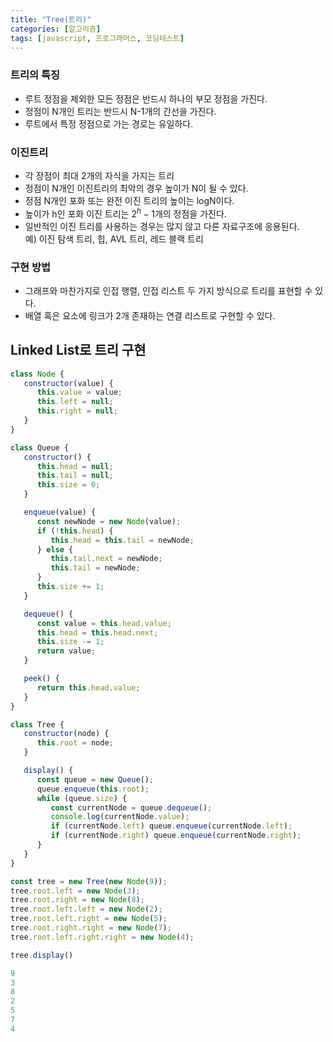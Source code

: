 ```yaml
---
title: "Tree(트리)"
categories: [알고리즘]
tags: [javascript, 프로그래머스, 코딩테스트]
---
```


### 트리의 특징

- 루트 정점을 제외한 모든 정점은 반드시 하나의 부모 정점을 가진다.
- 정점이 N개인 트리는 반드시 N-1개의 간선을 가진다. 
- 루트에서 특정 정점으로 가는 경로는 유일하다.

### 이진트리

- 각 장점이 최대 2개의 자식을 가지는 트리
- 정점이 N개인 이진트리의 최악의 경우 높이가 N이 될 수 있다.
- 정점 N개인 포화 또는 완전 이진 트리의 높이는 logN이다.
- 높이가 h인 포화 이진 트리는 $2^h - 1$개의 정점을 가진다.
- 일반적인 이진 트리를 사용하는 경우는 많지 않고 다른 자료구조에 응용된다.  
    예) 이진 탐색 트리, 힙, AVL 트리, 레드 블랙 트리

### 구현 방법

- 그래프와 마찬가지로 인접 행렬, 인접 리스트 두 가지 방식으로 트리를 표현할 수 있다.
- 배열 혹은 요소에 링크가 2개 존재하는 연결 리스트로 구현할 수 있다.


## Linked List로 트리 구현

```javascript
class Node {
   constructor(value) {
      this.value = value;
      this.left = null;
      this.right = null;
   }
}

class Queue {
   constructor() {
      this.head = null;
      this.tail = null;
      this.size = 0;
   }

   enqueue(value) {
      const newNode = new Node(value);
      if (!this.head) {
         this.head = this.tail = newNode;
      } else {
         this.tail.next = newNode;
         this.tail = newNode;
      }
      this.size += 1;
   }

   dequeue() {
      const value = this.head.value;
      this.head = this.head.next;
      this.size -= 1;
      return value;
   }

   peek() {
      return this.head.value;
   }
}

class Tree {
   constructor(node) {
      this.root = node;
   }

   display() {
      const queue = new Queue();
      queue.enqueue(this.root);
      while (queue.size) {
         const currentNode = queue.dequeue();
         console.log(currentNode.value);
         if (currentNode.left) queue.enqueue(currentNode.left);
         if (currentNode.right) queue.enqueue(currentNode.right);
      }
   }
}

const tree = new Tree(new Node(9));
tree.root.left = new Node(3);
tree.root.right = new Node(8);
tree.root.left.left = new Node(2);
tree.root.left.right = new Node(5);
tree.root.right.right = new Node(7);
tree.root.left.right.right = new Node(4);

tree.display()
```

```powershell
9
3
8
2
5
7
4
```